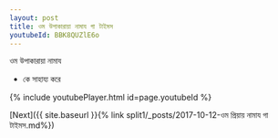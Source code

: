 ```yaml
---
layout: post
title: ওম উপাকারায়া নামায গা টাইমস
youtubeId: BBK8QUZlE6o
---
```

 
 
 ওম উপাকারায়া নামায  
 
 -  কে সাহায্য করে 
 
  
 
  
 
 
 
 
 
 


{% include youtubePlayer.html id=page.youtubeId %}
 
[Next]({{ site.baseurl }}{% link  split1/_posts/2017-10-12-ওম প্রিয়ায় নামায গা টাইমস.md%})
 
